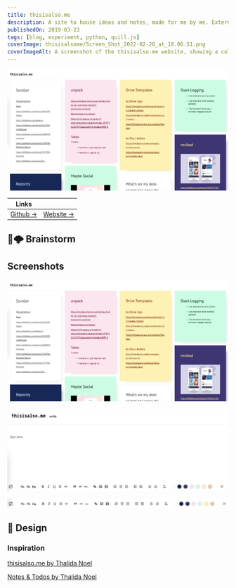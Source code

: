 ```yaml
---
title: thisisalso.me
description: A site to house ideas and notes, made for me by me. External consumption welcome, but not my primary focus.
publishedOn: 2019-03-23
tags: [blog, experiment, python, quill.js]
coverImage: thisisalsome/Screen_Shot_2022-02-20_at_18.06.51.png
coverImageAlt: A screenshot of the thisisalso.me website, showing a collection of notes
---
```


![Screen Shot 2022-02-20 at 18.06.51.png](thisisalsome/Screen_Shot_2022-02-20_at_18.06.51.png)

| Links | |
| ------ | ------- |
| [Github →](https://github.com/thalida/thisisalso.me) |  [Website →](https://thisisalso.me/) |


## 🧠🌩️ Brainstorm


## Screenshots

![Screen Shot 2022-02-20 at 18.06.51.png](thisisalsome/Screen_Shot_2022-02-20_at_18.06.51.png)

![Screen Shot 2022-02-20 at 18.13.38.png](thisisalsome/Screen_Shot_2022-02-20_at_18.13.38.png)

![Screen Shot 2022-02-20 at 18.12.36.png](thisisalsome/Screen_Shot_2022-02-20_at_18.12.36.png)


## 🎨 Design


### Inspiration

[thisisalso.me by Thalida Noel](https://dribbble.com/thalida/collections/1034418-thisisalso-me)

[Notes & Todos by Thalida Noel](https://dribbble.com/thalida/collections/967810-Notes-Todos)
